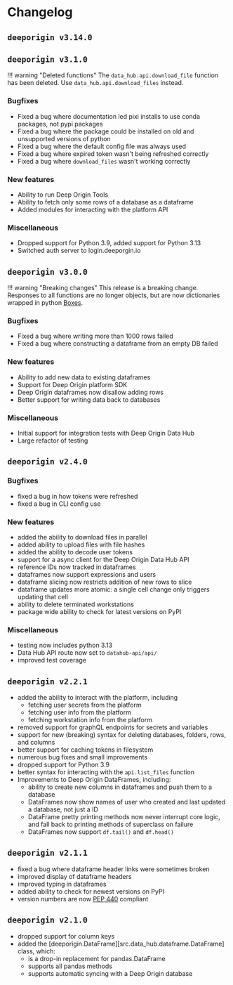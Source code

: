 # Changelog

## `deeporigin v3.14.0`

## `deeporigin v3.1.0`

!!! warning "Deleted functions"
    The `data_hub.api.download_file`  function has been deleted. Use `data_hub.api.download_files` instead.

### Bugfixes

- Fixed a bug where documentation led pixi installs to use conda packages, not pypi packages
- Fixed a bug where the package could be installed on old and unsupported versions of python
- Fixed a bug where the default config file was always used
- Fixed a bug where expired token wasn't being refreshed correctly
- Fixed a bug where `download_files` wasn't working correctly

### New features

- Ability to run Deep Origin Tools
- Ability to fetch only some rows of a database as a dataframe
- Added modules for interacting with the platform API

### Miscellaneous

- Dropped support for Python 3.9, added support for Python 3.13
- Switched auth server to login.deeporgin.io


## `deeporigin v3.0.0`

!!! warning "Breaking changes"
    This release is a breaking change. Responses to all functions are no longer objects, but are now dictionaries wrapped in python [Boxes](https://pypi.org/project/python-box/). 

### Bugfixes

- Fixed a bug where writing more than 1000 rows failed
- Fixed a bug where constructing a dataframe from an empty DB failed


### New features

- Ability to add new data to existing dataframes
- Support for Deep Origin platform SDK
- Deep Origin dataframes now disallow adding rows
- Better support for writing data back to databases

### Miscellaneous 

- Initial support for integration tests with Deep Origin Data Hub
- Large refactor of testing

## `deeporigin v2.4.0`

### Bugfixes

- fixed a bug in how tokens were refreshed
- fixed a bug in CLI config use


### New features

- added the ability to download files in parallel
- added ability to upload files with file hashes 
- added the ability to decode user tokens
- support for a async client for the Deep Origin Data Hub API
- reference IDs now tracked in dataframes 
- dataframes now support expressions and users 
- dataframe slicing now restricts addition of new rows to slice
- dataframe updates more atomic: a single cell change only triggers updating that cell
- ability to delete terminated workstations 
- package wide ability to check for latest versions on PyPI

### Miscellaneous

- testing now includes python 3.13
- Data Hub API route now set to `datahub-api/api/`
- improved test coverage

## `deeporigin v2.2.1`

- added the ability to interact with the platform, including
    - fetching user secrets from the platform
    - fetching user info from the platform
    - fetching workstation info from the platform
- removed support for graphQL endpoints for secrets and variables
- support for new (breaking) syntax for deleting databases, folders, rows, and columns
- better support for caching tokens in filesystem
- numerous bug fixes and small improvements
- dropped support for Python 3.9
- better syntax for interacting with the `api.list_files` function
- Improvements to Deep Origin DataFrames, including:
    - ability to create new columns in dataframes and push them to a database
    - DataFrames now show names of user who created and last updated a database, not just a ID
    - DataFrame pretty printing methods now never interrupt core logic, and fall back to printing methods of superclass on failure
    - DataFrames now support `df.tail()` and `df.head()`

## `deeporigin v2.1.1` 


- fixed a bug where dataframe header links were sometimes broken
- improved display of dataframe headers
- improved typing in dataframes
- added ability to check for newest versions on PyPI
- version numbers are now [PEP 440](https://peps.python.org/pep-0440/) compliant

## `deeporigin v2.1.0` 


- dropped support for column keys
- added the [deeporigin.DataFrame][src.data_hub.dataframe.DataFrame] class, which:
    - is a drop-in replacement for pandas.DataFrame
    - supports all pandas methods
    - supports automatic syncing with a Deep Origin database